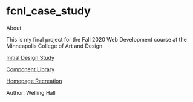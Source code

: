 # fcnl_case_study
<p>About</p>

<p>This is my final project for the Fall 2020 Web Development course at the Minneapolis College of Art and Design.</p>  

<p><a href="fcnl_web_design_study.pdf">Initial Design Study</a> 
</p>
<p>
<a href="https://lyrictraveler.github.io/fcnl_case_study/main/components/">Component Library</a>
</p>
<p>
<a href="https://lyrictraveler.github.io/fcnl_case_study/main/index.html">Homepage Recreation</a>
</p>

Author: Welling Hall

